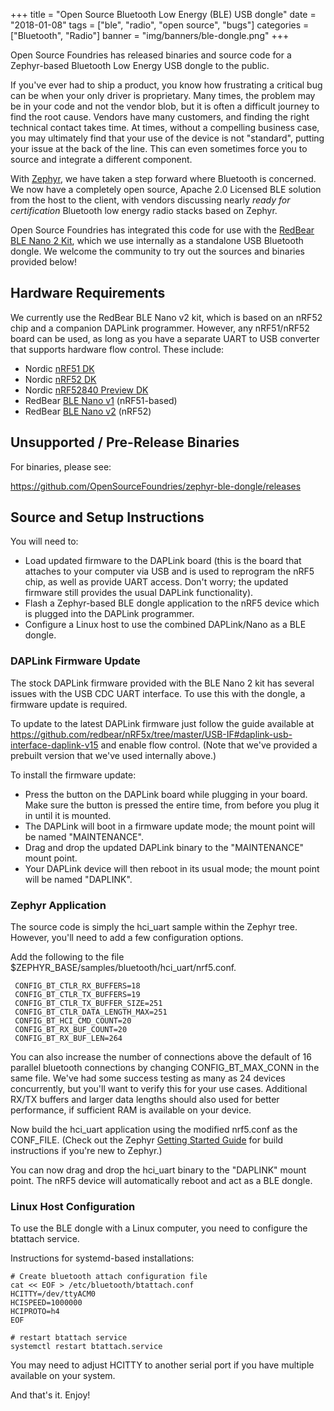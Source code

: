+++
title = "Open Source Bluetooth Low Energy (BLE) USB dongle"
date = "2018-01-08"
tags = ["ble", "radio", "open source", "bugs"]
categories = ["Bluetooth", "Radio"]
banner = "img/banners/ble-dongle.png"
+++

Open Source Foundries has released binaries and source code for a Zephyr-based Bluetooth Low Energy USB dongle to the public.

<!--more-->

If you've ever had to ship a product, you know how frustrating a critical bug can be when your only driver is proprietary.  Many times, the problem may be in your code and not the vendor blob, but it is often a difficult journey to find the root cause.  Vendors have many customers, and finding the right technical contact takes time. At times, without a compelling business case, you may ultimately find that your use of the device is not "standard", putting your issue at the back of the line. This can even sometimes force you to source and integrate a different component.

With [Zephyr](https://www.zephyrproject.org/), we have taken a step forward where Bluetooth is concerned. We now have a completely open source, Apache 2.0 Licensed BLE solution from the host to the client, with vendors discussing nearly _ready for certification_ Bluetooth low energy radio stacks based on Zephyr.

Open Source Foundries has integrated this code for use with the [RedBear BLE Nano 2 Kit](https://redbear.cc/product/ble-nano-kit-2.html), which we use internally as a standalone USB Bluetooth dongle. We welcome the community to try out the sources and binaries provided below!

## Hardware Requirements

We currently use the RedBear BLE Nano v2 kit, which is based on an nRF52 chip and a companion DAPLink programmer. However, any nRF51/nRF52 board can be used, as long as you have a separate UART to USB converter that supports hardware flow control.  These include:

* Nordic [nRF51 DK](https://www.nordicsemi.com/eng/Products/nRF51-DK)
* Nordic [nRF52 DK](https://www.nordicsemi.com/eng/Products/Bluetooth-low-energy/nRF52-DK)
* Nordic [nRF52840 Preview DK](https://www.nordicsemi.com/eng/Products/nRF52840-Preview-DK)
* RedBear [BLE Nano v1](http://redbearlab.com/blenano/) (nRF51-based)
* RedBear [BLE Nano v2](https://redbear.cc/product/ble-nano-kit-2.html) (nRF52)

## Unsupported / Pre-Release Binaries

For binaries, please see:

https://github.com/OpenSourceFoundries/zephyr-ble-dongle/releases

## Source and Setup Instructions

You will need to:

- Load updated firmware to the DAPLink board (this is the board that attaches to your computer via USB and is used to reprogram the nRF5 chip, as well as provide UART access. Don't worry; the updated firmware still provides the usual DAPLink functionality).
- Flash a Zephyr-based BLE dongle application to the nRF5 device which is plugged into the DAPLink programmer.
- Configure a Linux host to use the combined DAPLink/Nano as a BLE dongle.

### DAPLink Firmware Update

The stock DAPLink firmware provided with the BLE Nano 2 kit has several issues with the USB CDC UART interface. To use this with the dongle, a firmware update is required.

To update to the latest DAPLink firmware just follow the guide available at https://github.com/redbear/nRF5x/tree/master/USB-IF#daplink-usb-interface-daplink-v15 and enable flow control. (Note that we've provided a prebuilt version that we've used internally above.)

To install the firmware update:

- Press the button on the DAPLink board while plugging in your board. Make sure the button is pressed the entire time, from before you plug it in until it is mounted.
- The DAPLink will boot in a firmware update mode; the mount point will be named "MAINTENANCE".
- Drag and drop the updated DAPLink binary to the "MAINTENANCE" mount point.
- Your DAPLink device will then reboot in its usual mode; the mount point will be named "DAPLINK".

### Zephyr Application

The source code is simply the hci_uart sample within the Zephyr tree. However, you'll need to add a few configuration options.

Add the following to the file $ZEPHYR_BASE/samples/bluetooth/hci_uart/nrf5.conf.

```
 CONFIG_BT_CTLR_RX_BUFFERS=18
 CONFIG_BT_CTLR_TX_BUFFERS=19
 CONFIG_BT_CTLR_TX_BUFFER_SIZE=251
 CONFIG_BT_CTLR_DATA_LENGTH_MAX=251
 CONFIG_BT_HCI_CMD_COUNT=20
 CONFIG_BT_RX_BUF_COUNT=20
 CONFIG_BT_RX_BUF_LEN=264
```

You can also increase the number of connections above the default of 16 parallel bluetooth connections by changing CONFIG_BT_MAX_CONN in the same file.  We've had some success testing as many as 24 devices concurrently, but you'll want to verify this for your use cases. Additional RX/TX buffers and larger data lengths should also used for better performance, if sufficient RAM is available on your device.

Now build the hci_uart application using the modified nrf5.conf as the CONF_FILE. (Check out the Zephyr [Getting Started Guide](http://docs.zephyrproject.org/getting_started/getting_started.html) for build instructions if you're new to Zephyr.)

You can now drag and drop the hci_uart binary to the "DAPLINK" mount point. The nRF5 device will automatically reboot and act as a BLE dongle.

### Linux Host Configuration

To use the BLE dongle with a Linux computer, you need to configure the btattach service.

Instructions for systemd-based installations:

```
# Create bluetooth attach configuration file
cat << EOF > /etc/bluetooth/btattach.conf
HCITTY=/dev/ttyACM0
HCISPEED=1000000
HCIPROTO=h4
EOF

# restart btattach service
systemctl restart btattach.service
```

You may need to adjust HCITTY to another serial port if you have multiple available on your system.

And that's it. Enjoy!
